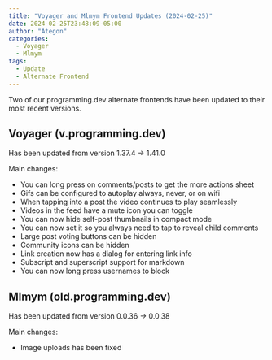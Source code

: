 ```yaml
---
title: "Voyager and Mlmym Frontend Updates (2024-02-25)"
date: 2024-02-25T23:48:09-05:00
author: "Ategon"
categories:
  - Voyager
  - Mlmym
tags:
  - Update
  - Alternate Frontend
---
```


Two of our programming.dev alternate frontends have been updated to their most recent versions.

## Voyager (v.programming.dev)

Has been updated from version 1.37.4 -> 1.41.0

Main changes:

- You can long press on comments/posts to get the more actions sheet
- Gifs can be configured to autoplay always, never, or on wifi
- When tapping into a post the video continues to play seamlessly
- Videos in the feed have a mute icon you can toggle
- You can now hide self-post thumbnails in compact mode
- You can now set it so you always need to tap to reveal child comments
- Large post voting buttons can be hidden
- Community icons can be hidden
- Link creation now has a dialog for entering link info
- Subscript and superscript support for markdown
- You can now long press usernames to block

## Mlmym (old.programming.dev)

Has been updated from version 0.0.36 -> 0.0.38

Main changes:

- Image uploads has been fixed
